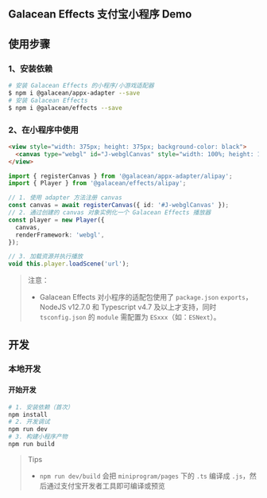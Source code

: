 ## Galacean Effects 支付宝小程序 Demo

## 使用步骤

### 1、安装依赖

``` bash
# 安装 Galacean Effects 的小程序/小游戏适配器
$ npm i @galacean/appx-adapter --save
# 安装 Galacean Effects
$ npm i @galacean/effects --save
```

### 2、在小程序中使用

``` html
<view style="width: 375px; height: 375px; background-color: black">
  <canvas type="webgl" id="J-webglCanvas" style="width: 100%; height: 100%;"></canvas>
</view>
```

``` ts
import { registerCanvas } from '@galacean/appx-adapter/alipay';
import { Player } from '@galacean/effects/alipay';

// 1. 使用 adapter 方法注册 canvas
const canvas = await registerCanvas({ id: '#J-webglCanvas' });
// 2. 通过创建的 canvas 对象实例化一个 Galacean Effects 播放器
const player = new Player({
  canvas,
  renderFramework: 'webgl',
});

// 3. 加载资源并执行播放
void this.player.loadScene('url');
```

> 注意：
> - Galacean Effects 对小程序的适配包使用了 `package.json` `exports`，NodeJS v12.7.0 和 Typescript v4.7 及以上才支持，同时 `tsconfig.json` 的 `module` 需配置为 `ESxxx`（如：`ESNext`）。

## 开发

### 本地开发

#### 开始开发

``` bash
# 1. 安装依赖（首次）
npm install
# 2. 开发调试
npm run dev
# 3. 构建小程序产物
npm run build
```

> Tips
> - `npm run dev/build` 会把 `miniprogram/pages` 下的 `.ts` 编译成 `.js`，然后通过支付宝开发者工具即可编译或预览
